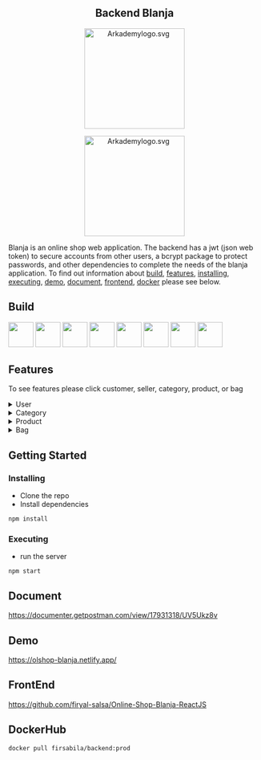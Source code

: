 <h2 align="center">Backend Blanja</h2>

<p align="center"><img src="https://res.cloudinary.com/dvehyvk3d/image/upload/v1634232141/Blanja/Blanja_gtchsp.png" width="200px" alt="Arkademylogo.svg" /></p>
<p align="center"><img src="https://res.cloudinary.com/dvehyvk3d/image/upload/v1634282728/arkademy_ufgxux.png" width="200px" alt="Arkademylogo.svg" /></p>

 Blanja is an online shop web application. The backend has a jwt (json web token) to secure accounts from other users, a bcrypt package to protect passwords, and other dependencies to complete the needs of the blanja application. To find out information about [build](#build), [features](#features), [installing](#installing), [executing](#executing), [demo](#demo), [document](#document), [frontend](#frontend), [docker](#dockerhub) please see below.
 
 
## Build

<div class="d-flex">
<img src="https://res.cloudinary.com/dvehyvk3d/image/upload/v1634289445/tech%20stack/express_xmzka6.svg" width="50px" height="50px">
<img src="https://res.cloudinary.com/dvehyvk3d/image/upload/v1634225494/tech%20stack/postgresql_r813wd.svg" width="50px" height="50px">
<img src="https://res.cloudinary.com/dvehyvk3d/image/upload/v1634225451/tech%20stack/redis_agonqb.svg" width="50px" height="50px">
<img src="https://res.cloudinary.com/dvehyvk3d/image/upload/v1634225449/tech%20stack/nginx_sapsks.svg" width="50px" height="50px">
<img src="https://res.cloudinary.com/dvehyvk3d/image/upload/v1634225445/tech%20stack/aws-ec2_xkv0gc.svg" width="50px" height="50px">
<img src="https://res.cloudinary.com/dvehyvk3d/image/upload/v1634225443/tech%20stack/docker-icon_hamwmv.svg" width="50px" height="50px">
<img src="https://res.cloudinary.com/dvehyvk3d/image/upload/v1634225440/tech%20stack/jenkins_xhlzk0.svg" width="50px" height="50px">
<img src="https://res.cloudinary.com/dvehyvk3d/image/upload/v1635367893/tech%20stack/kubernetes_qyuz5v.svg" width="50px" height="50px">
</div>

## Features
To see features please click customer, seller, category, product, or bag
<details>
  <summary>User</summary>
  
  ## Customer
  1. Sign up
  2. Login
  3. Reset password
  4. Address
     * Create
     * Read
     * Update
     * Delete
  
  ## Seller
  1. Sign up
  2. Login
  3. Reset password
  4. Inventory
     * Create
     * Read
     * Read - Sold out
     * Update
     * Delete
</details>

<details>
  <summary>Category</summary>
  
  ## Category
  1. Create
  2. Read
  3. Update
  4. Delete
</details>

<details>
  <summary>Product</summary>
  
  ## Product
  1. Create
  2. Read
  3. Update
  4. Delete
  5. Sort by name
  6. Sort by newest
  7. Sort by price
</details>

<details>
  <summary>Bag</summary>
  
  ## Bag
  1. Create
  2. Read
  3. Update
  4. Delete
</details>

## Getting Started

### Installing

* Clone the repo
* Install dependencies
```
npm install
```

### Executing

* run the server
```
npm start
```

## Document
https://documenter.getpostman.com/view/17931318/UV5Ukz8v

## Demo
https://olshop-blanja.netlify.app/

 ## FrontEnd
https://github.com/firyal-salsa/Online-Shop-Blanja-ReactJS

## DockerHub
```
docker pull firsabila/backend:prod
```
